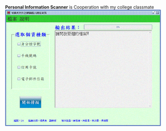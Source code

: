 __Personal Information Scanner__ is Cooperation with my college classmate
![PIScanner](https://raw.githubusercontent.com/shwbrent/PIScanner/master/PIS.GIF "UI")
